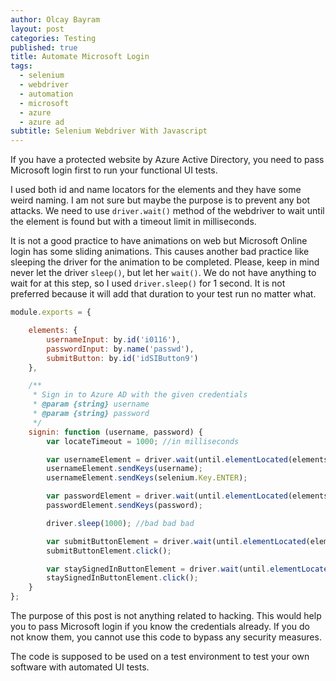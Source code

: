 ```yaml
---
author: Olcay Bayram
layout: post
categories: Testing
published: true
title: Automate Microsoft Login
tags:
  - selenium
  - webdriver
  - automation
  - microsoft
  - azure
  - azure ad
subtitle: Selenium Webdriver With Javascript
---
```

If you have a protected website by Azure Active Directory, you need to pass Microsoft login first to run your functional UI tests.

I used both id and name locators for the elements and they have some weird naming. I am not sure but maybe the purpose is to prevent any bot attacks. We need to use `driver.wait()` method of the webdriver to wait until the element is found but with a timeout limit in milliseconds.

It is not a good practice to have animations on web but Microsoft Online login has some sliding animations. This causes another bad practice like sleeping the driver for the animation to be completed. Please, keep in mind never let the driver `sleep()`, but let her `wait()`. We do not have anything to wait for at this step, so I used `driver.sleep()` for 1 second. It is not preferred because it will add that duration to your test run no matter what.

```js
module.exports = {

    elements: {
        usernameInput: by.id('i0116'),
        passwordInput: by.name('passwd'),
        submitButton: by.id('idSIButton9')
    },

    /**
     * Sign in to Azure AD with the given credentials
     * @param {string} username
     * @param {string} password
     */
    signin: function (username, password) {
        var locateTimeout = 1000; //in milliseconds

        var usernameElement = driver.wait(until.elementLocated(elements.usernameInput), locateTimeout);
        usernameElement.sendKeys(username);
        usernameElement.sendKeys(selenium.Key.ENTER);

        var passwordElement = driver.wait(until.elementLocated(elements.passwordInput), locateTimeout);
        passwordElement.sendKeys(password);

        driver.sleep(1000); //bad bad bad

        var submitButtonElement = driver.wait(until.elementLocated(elements.submitButton), locateTimeout);
        submitButtonElement.click();

        var staySignedInButtonElement = driver.wait(until.elementLocated(elements.submitButton), locateTimeout);
        staySignedInButtonElement.click();
    }
};
```


The purpose of this post is not anything related to hacking. This would help you to pass Microsoft login if you know the credentials already. If you do not know them, you cannot use this code to bypass any security measures.

The code is supposed to be used on a test environment to test your own software with automated UI tests.
